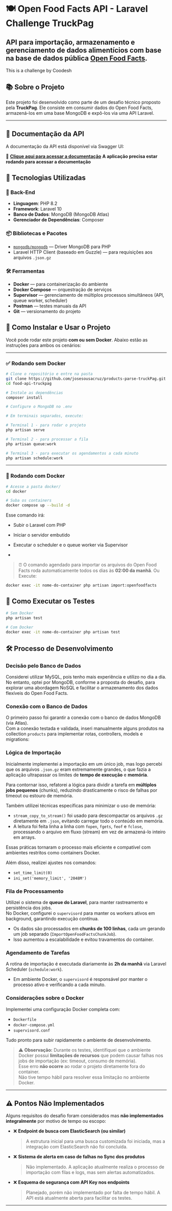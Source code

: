 # 🍽️ Open Food Facts API - Laravel Challenge TruckPag

API para importação, armazenamento e gerenciamento de dados alimentícios com base na base de dados pública [Open Food Facts](https://br.openfoodfacts.org/data).
---
This is a challenge by Coodesh


## 📚 Sobre o Projeto

Este projeto foi desenvolvido como parte de um desafio técnico proposto pela **TruckPag**. Ele consiste em consumir dados do Open Food Facts, armazená-los em uma base MongoDB e expô-los via uma API Laravel.

---
## 📄 Documentação da API

A documentação da API está disponível via Swagger UI:

🔗 **[Clique aqui para acessar a documentação](http://localhost:8000/api/documentation)**
**A aplicação precisa estar rodando para acessar a documentação**

## 🚀 Tecnologias Utilizadas

### 🧱 Back-End

- **Linguagem**: PHP 8.2  
- **Framework**: Laravel 10  
- **Banco de Dados**: MongoDB (MongoDB Atlas)  
- **Gerenciador de Dependências**: Composer  

### 📦 Bibliotecas e Pacotes

- [`mongodb/mongodb`](https://github.com/mongodb/mongo-php-library) — Driver MongoDB para PHP  
- Laravel HTTP Client (baseado em Guzzle) — para requisições aos arquivos `.json.gz`  


### 🛠️ Ferramentas

- **Docker** — para containerização do ambiente  
- **Docker Compose** — orquestração de serviços  
- **Supervisor** — gerenciamento de múltiplos processos simultâneos (API, queue worker, scheduler)  
- **Postman** — testes manuais da API  
- **Git** — versionamento do projeto

## 🚀 Como Instalar e Usar o Projeto

Você pode rodar este projeto **com ou sem Docker**. Abaixo estão as instruções para ambos os cenários:

---

### ✅ Rodando **sem Docker**

```bash
# Clone o repositório e entre na pasta
git clone https://github.com/josesousacruz/products-parse-truckPag.git
cd food-api-truckpag

# Instale as dependências
composer install

# Configure o MongoDB no .env

# Em terminais separados, execute:

# Terminal 1 - para rodar o projeto
php artisan serve

# Terminal 2 - para processar a fila
php artisan queue:work

# Terminal 3 - para executar os agendamentos a cada minuto
php artisan schedule:work
```
---

### 🐳 Rodando **com Docker**

```bash
# Acesse a pasta docker/
cd docker

# Suba os containers
docker compose up --build -d
```

Esse comando irá:
- Subir o Laravel com PHP
- Iniciar o servidor embutido
- Executar o scheduler e o queue worker via Supervisor

- 
> ⏰ O comando agendado para importar os arquivos do Open Food Facts roda automaticamente todos os dias às **02:00 da manhã**.
> Ou Execute:
```bash
docker exec -it nome-do-container php artisan import:openfoodfacts
```
## 🧪 Como Executar os Testes

```bash
# Sem Docker
php artisan test

# Com Docker
docker exec -it nome-do-container php artisan test

```

## 🛠️ Processo de Desenvolvimento

### Decisão pelo Banco de Dados  
Considerei utilizar MySQL, pois tenho mais experiência e utilizo no dia a dia. No entanto, optei por MongoDB, conforme a proposta do desafio, para explorar uma abordagem NoSQL e facilitar o armazenamento dos dados flexíveis do Open Food Facts.

### Conexão com o Banco de Dados  
O primeiro passo foi garantir a conexão com o banco de dados MongoDB (via Atlas).  
Com a conexão testada e validada, inseri manualmente alguns produtos na collection `products` para implementar rotas, controllers, models e migrations:


### Lógica de Importação  
Inicialmente implementei a importação em um único job, mas logo percebi que os arquivos `.json.gz` eram extremamente grandes, o que fazia a aplicação ultrapassar os limites de **tempo de execução** e **memória**.


Para contornar isso, refatorei a lógica para dividir a tarefa em **múltiplos jobs pequenos** (chunks), reduzindo drasticamente o risco de falhas por timeout ou estouro de memória.

Também utilizei técnicas específicas para minimizar o uso de memória:

- `stream_copy_to_stream()` foi usado para descompactar os arquivos `.gz` diretamente em `.json`, evitando carregar todo o conteúdo em memória.
- A leitura foi feita linha a linha com `fopen`, `fgets`, `feof` e `fclose`, processando o arquivo em fluxo (stream) em vez de armazená-lo inteiro em arrays.

Essas práticas tornaram o processo mais eficiente e compatível com ambientes restritos como containers Docker.

Além disso, realizei ajustes nos comandos:
- `set_time_limit(0)`
- `ini_set('memory_limit', '2048M')`

### Fila de Processamento  
Utilizei o sistema de **queue do Laravel**, para manter rastreamento e persistência dos jobs.  
No Docker, configurei o `supervisord` para manter os workers ativos em background, garantindo execução contínua.

- Os dados são processados em **chunks de 100 linhas**, cada um gerando um job separado (`ImportOpenFoodFactsChunkJob`).
- Isso aumentou a escalabilidade e evitou travamentos do container.

### Agendamento de Tarefas  
A rotina de importação é executada diariamente às **2h da manhã** via Laravel Scheduler (`schedule:work`).  

- Em ambiente Docker, o `supervisord` é responsável por manter o processo ativo e verificando a cada minuto.

### Considerações sobre o Docker  
Implementei uma configuração Docker completa com:

- `Dockerfile`  
- `docker-compose.yml`  
- `supervisord.conf`

Tudo pronto para subir rapidamente o ambiente de desenvolvimento.

> ⚠️ **Observação:** Durante os testes, identifiquei que o ambiente Docker possui **limitações de recursos** que podem causar falhas nos jobs de importação (ex: timeout, consumo de memória).  
> Esse erro **não ocorre** ao rodar o projeto diretamente fora do container.  
> Não tive tempo hábil para resolver essa limitação no ambiente Docker.

---

## ⚠️ Pontos Não Implementados

Alguns requisitos do desafio foram considerados mas **não implementados integralmente** por motivo de tempo ou escopo:

- ❌ **Endpoint de busca com ElasticSearch (ou similar)**  
  > A estrutura inicial para uma busca customizada foi iniciada, mas a integração com ElasticSearch não foi concluída.

- ❌ **Sistema de alerta em caso de falhas no Sync dos produtos**  
  > Não implementado. A aplicação atualmente realiza o processo de importação com filas e logs, mas sem alertas automatizados.

- ❌ **Esquema de segurança com API Key nos endpoints**  
  > Planejado, porém não implementado por falta de tempo hábil. A API está atualmente aberta para facilitar os testes.

---


